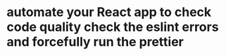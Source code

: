# automate your React app to check code quality check the eslint errors and forcefully run the prettier
